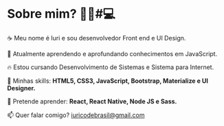 # Sobre mim? 👨🏻‍#💻

☕ Meu nome é Iuri e sou desenvolvedor Front end e UI Design.

🌱 Atualmente aprendendo e aprofundando conhecimentos em JavaScript.

🔥 Estou cursando Desenvolvimento de Sistemas e Sistema para Internet.

🚀 Minhas skills: <strong>HTML5, CSS3, JavaScript, Bootstrap, Materialize e UI Designer.</strong>

🤔 Pretende aprender: <strong>React, React Native, Node JS e Sass.</strong>

📫  Quer falar comigo? iuricodebrasil@gmail.com

<!--
**iuricode/iuricode** is a ✨ _special_ ✨ repository because its `README.md` (this file) appears on your GitHub profile.

Here are some ideas to get you started:

- 🔭 I’m currently working on ...
- 🌱 I’m currently learning ...
- 👯 I’m looking to collaborate on ...
- 🤔 I’m looking for help with ...
- 💬 Ask me about ...
- 📫 How to reach me: ...
- 😄 Pronouns: ...
- ⚡ Fun fact: ...
-->
